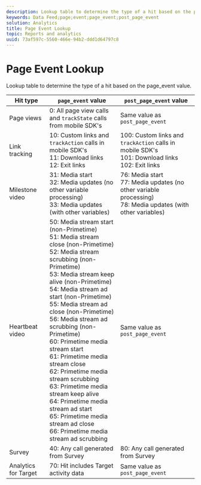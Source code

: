 ```yaml
---
description: Lookup table to determine the type of a hit based on the page_event value.
keywords: Data Feed;page;event;page_event;post_page_event
solution: Analytics
title: Page Event Lookup
topic: Reports and analytics
uuid: 73af597c-5560-466e-94b2-ddd1d64797c8
---
```


# Page Event Lookup

Lookup table to determine the type of a hit based on the page_event value.

| Hit type | `page_event` value | `post_page_event` value |
| --- | --- | --- |
| Page views | 0: All page view calls and `trackState` calls from mobile SDK's | Same value as `post_page_event` |
| Link tracking | 10: Custom links and `trackAction` calls in mobile SDK's<br>11: Download links<br>12: Exit links | 100: Custom links and `trackAction` calls in mobile SDK's<br>101: Download links<br>102: Exit links |
| Milestone video | 31: Media start<br>32: Media updates (no other variable processing)<br>33: Media updates (with other variables) | 76: Media start<br>77: Media updates (no other variable processing)<br>78: Media updates (with other variables) |
| Heartbeat video | 50: Media stream start (non-Primetime)<br>51: Media stream close (non-Primetime)<br>52: Media stream scrubbing (non-Primetime)<br>53: Media stream keep alive (non-Primetime)<br>54: Media stream ad start (non-Primetime)<br>55: Media stream ad close (non-Primetime)<br>56: Media stream ad scrubbing (non-Primetime)<br>60: Primetime media stream start<br>61: Primetime media stream close<br>62: Primetime media stream scrubbing<br>63: Primetime media stream keep alive<br>64: Primetime media stream ad start<br>65: Primetime media stream ad close<br>66: Primetime media stream ad scrubbing | Same value as `post_page_event` |
| Survey | 40: Any call generated from Survey | 80: Any call generated from Survey |
| Analytics for Target | 70: Hit includes Target activity data | Same value as `post_page_event` |
